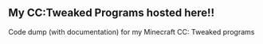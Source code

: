 ## My CC:Tweaked Programs hosted here!!
Code dump (with documentation) for my Minecraft CC: Tweaked programs
